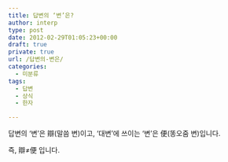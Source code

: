 ```yaml
---
title: 답변의 ‘변’은?
author: interp
type: post
date: 2012-02-29T01:05:23+00:00
draft: true
private: true
url: /답변의-변은/
categories:
  - 미분류
tags:
  - 답변
  - 상식
  - 한자

---
```

답변의 &#8216;변&#8217;은 辯(말씀 변)이고, &#8216;대변&#8217;에 쓰이는 &#8216;변&#8217;은 便(똥오줌 변)입니다.
  

  
즉, 辯≠便 입니다.